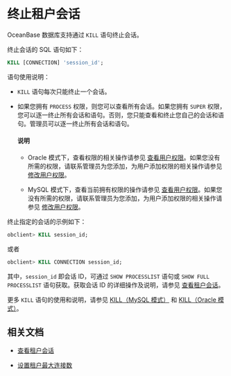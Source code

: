 # 终止租户会话

OceanBase 数据库支持通过 `KILL` 语句终止会话。

终止会话的 SQL 语句如下：

```sql
KILL [CONNECTION] 'session_id';
```

语句使用说明：

* `KILL` 语句每次只能终止一个会话。

* 如果您拥有 `PROCESS` 权限，则您可以查看所有会话。如果您拥有 `SUPER` 权限，您可以逐一终止所有会话和语句。否则，您只能查看和终止您自己的会话和语句。管理员可以逐一终止所有会话和语句。

  <main id="notice" type='explain'>
    <h4>说明</h4>
    <ul>
    <li>
    <p>Oracle 模式下，查看权限的相关操作请参见 <a href="9.manage-users-and-permissions/2.oracle-mode/4.view-the-user-permissions-of-oracle-mode.md">查看用户权限</a>。如果您没有所需的权限，请联系管理员为您添加，为用户添加权限的相关操作请参见 <a href="9.manage-users-and-permissions/2.oracle-mode/5.modify-user-permissions-for-oralce-tenant-of-oracle-mode.md">修改用户权限</a>。</p>
    </li>
    <li>
    <p>MySQL 模式下，查看当前拥有权限的操作请参见 <a href="9.manage-users-and-permissions/3.mysql-mode/4.view-the-user-permissions-of-mysql-mode.md">查看用户权限</a>。如果您没有所需的权限，请联系管理员为您添加，为用户添加权限的相关操作请参见 <a href="9.manage-users-and-permissions/3.mysql-mode/5.modify-user-permissions-for-mysql-tenant-of-mysql-mode.md">修改用户权限</a>。</p>
    </li>
    </ul>
  </main>

终止指定的会话的示例如下：

```sql
obclient> KILL session_id;
```

或者

```sql
obclient> KILL CONNECTION session_id;
```

其中，`session_id` 即会话 ID，可通过 `SHOW PROCESSLIST` 语句或 `SHOW FULL PROCESSLIST` 语句获取。获取会话 ID 的详细操作及说明，请参见 [查看租户会话](15.view-tenant-sessions.md)。

更多 `KILL` 语句的使用和说明，请参见 [KILL（MySQL 模式）](../../../4.development-reference/1.sql-syntax/2.common-tenant-of-mysql-mode/6.sql-statement-of-mysql-mode/58.kill-of-mysql-mode.md) 和 [KILL（Oracle 模式）](../../../4.development-reference/1.sql-syntax/3.common-tenant-of-oracle-mode/9.sql-statement-of-oracle-mode/3.dcl-of-oracle-mode/18.kill-of-oracle-mode.md)。

## 相关文档

* [查看租户会话](15.view-tenant-sessions.md)

* [设置租户最大连接数](17.set-the-maximum-connections.md)
